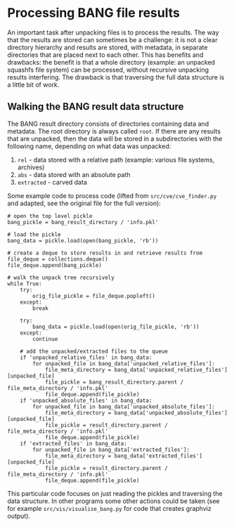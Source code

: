 # Processing BANG file results

An important task after unpacking files is to process the results. The way that
the results are stored can sometimes be a challenge: it is not a clear
directory hierarchy and results are stored, with metadata, in separate
directories that are placed next to each other. This has benefits and
drawbacks: the benefit is that a whole directory (example: an unpacked squashfs
file system) can be processed, without recursive unpacking results
interfering. The drawback is that traversing the full data structure is a
little bit of work.

## Walking the BANG result data structure

The BANG result directory consists of directories containing data and
metadata. The root directory is always called `root`. If there are any results
that are unpacked, then the data will be stored in a subdirectories with the
following name, depending on what data was unpacked:

1. `rel` - data stored with a relative path (example: various
   file systems, archives)
2. `abs` - data stored with an absolute path
3. `extracted` - carved data

Some example code to process code (lifted from `src/cve/cve_finder.py` and
adapted, see the original file for the full version):

```
# open the top level pickle
bang_pickle = bang_result_directory / 'info.pkl'

# load the pickle
bang_data = pickle.load(open(bang_pickle, 'rb'))

# create a deque to store results in and retrieve results from
file_deque = collections.deque()
file_deque.append(bang_pickle)

# walk the unpack tree recursively
while True:
    try:
        orig_file_pickle = file_deque.popleft()
    except:
        break

    try:
        bang_data = pickle.load(open(orig_file_pickle, 'rb'))
    except:
        continue

    # add the unpacked/extracted files to the queue
    if 'unpacked_relative_files' in bang_data:
        for unpacked_file in bang_data['unpacked_relative_files']:
            file_meta_directory = bang_data['unpacked_relative_files'][unpacked_file]
            file_pickle = bang_result_directory.parent / file_meta_directory / 'info.pkl'
            file_deque.append(file_pickle)
    if 'unpacked_absolute_files' in bang_data:
        for unpacked_file in bang_data['unpacked_absolute_files']:
            file_meta_directory = bang_data['unpacked_absolute_files'][unpacked_file]
            file_pickle = result_directory.parent / file_meta_directory / 'info.pkl'
            file_deque.append(file_pickle)
    if 'extracted_files' in bang_data:
        for unpacked_file in bang_data['extracted_files']:
            file_meta_directory = bang_data['extracted_files'][unpacked_file]
            file_pickle = result_directory.parent / file_meta_directory / 'info.pkl'
            file_deque.append(file_pickle)
```

This particular code focuses on just reading the pickles and traversing the
data structure. In other programs some other actions could be taken (see for
example `src/vis/visualise_bang.py` for code that creates graphviz output).
